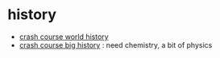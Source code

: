 # history

- [crash course world history](crash-course-world-history)
- [crash course big history](crash-course-big-history) : need chemistry, a bit of physics
